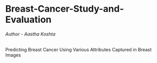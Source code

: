 # Breast-Cancer-Study-and-Evaluation
###### Author - Aastha Koshta

Predicting Breast Cancer Using Various Attributes Captured in Breast Images
